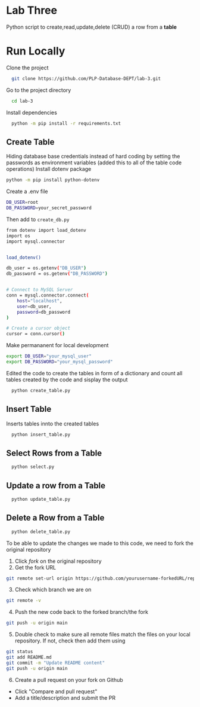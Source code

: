 # Lab Three
Python script to create,read,update,delete (CRUD) a row from a **table**


# Run Locally

Clone the project

```bash
  git clone https://github.com/PLP-Database-DEPT/lab-3.git
```

Go to the project directory

```bash
  cd lab-3
```

Install dependencies

```bash
  python -m pip install -r requirements.txt
```

## Create Table
Hiding database base credentials instead of hard coding by setting the passwords as environment variables
(added this to all of the table code operations)
Install dotenv package
```bash
python -m pip install python-dotenv
```

Create a .env file
```bash
DB_USER=root
DB_PASSWORD=your_secret_password
```

Then add to `create_db.py` 
```bash
from dotenv import load_dotenv
import os
import mysql.connector


load_dotenv()

db_user = os.getenv("DB_USER")
db_password = os.getenv("DB_PASSWORD")


# Connect to MySQL Server
conn = mysql.connector.connect(
    host="localhost",
    user=db_user,
    password=db_password
)

# Create a cursor object
cursor = conn.cursor()
```

Make permananent for local development
```bash
export DB_USER="your_mysql_user"
export DB_PASSWORD="your_mysql_password"
```
Edited the code to create the tables in form of a dictionary and count all tables created by the code and sisplay the output
```bash
  python create_table.py
```

## Insert Table
Inserts tables innto the created tables 

```bash
  python insert_table.py
```

## Select Rows from a Table

```bash
  python select.py
```

## Update a row from a Table

```bash
  python update_table.py
```

## Delete a Row from a Table

```bash
  python delete_table.py
```

To be able to update the changes we made to this code, we need to fork the original repository
1. Click *fork* on the original repository
2. Get the fork URL
```bash
git remote set-url origin https://github.com/yourusername-forkedURL/repo.git
```
3. Check which branch we are on
```bash
git remote -v
```
4. Push the new code back to the forked branch/the fork
```bash
git push -u origin main
```
5. Double check to make sure all remote files match the files on your local repository. If not, check then add them using
```bash 
git status
git add README.md
git commit -m "Update README content"
git push -u origin main
```
6. Create a pull request on your fork on Github
- Click "Compare and pull request"
- Add a title/description and submit the PR
